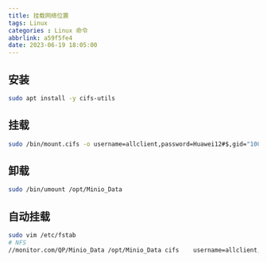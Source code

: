 ```yaml
---
title: 挂载网络位置
tags: Linux
categories : Linux 命令
abbrlink: a59f5fe4
date: 2023-06-19 18:05:00
---
```


## 安装

```bash
sudo apt install -y cifs-utils
```

## 挂载

```bash
sudo /bin/mount.cifs -o username=allclient,password=Huawei12#$,gid="1000",uid="1000",vers=3.0 //monitor.com/QP/Minio_Data /opt/Minio_Data
```

## 卸载

```bash
sudo /bin/umount /opt/Minio_Data
```

## 自动挂载

```bash
sudo vim /etc/fstab
# NFS
//monitor.com/QP/Minio_Data /opt/Minio_Data cifs    username=allclient,password=Huawei12#$,gid=1000,uid=1000,vers=3.0    0   1
```
